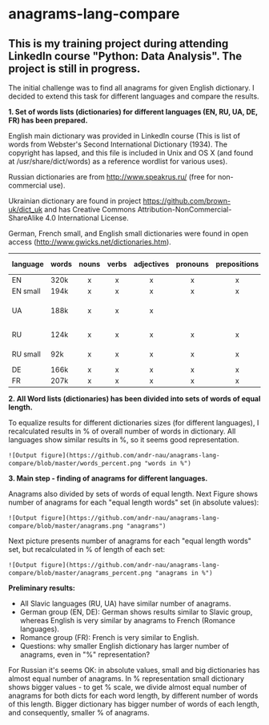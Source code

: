 # anagrams-lang-compare
## This is my training project during attending LinkedIn course "Python: Data Analysis". The project is still in progress.

The initial challenge was to find all anagrams for given English dictionary. I decided to extend this task for different languages and compare the results. 

__1. Set of words lists (dictionaries) for different languages (EN, RU, UA, DE, FR) has been prepared.__

English main dictionary was provided in LinkedIn course (This is list of words from Webster's Second International Dictionary (1934). 
The copyright has lapsed, and this file is included in Unix and OS X (and found at /usr/share/dict/words) as a reference wordlist for various uses). 

Russian dictionaries are from http://www.speakrus.ru/ (free for non-commercial use).

Ukrainian dictionary are found in project  https://github.com/brown-uk/dict_uk and has Creative Commons Attribution-NonCommercial-ShareAlike 4.0 International License. 

German, French small, and English small dictionaries were found in open access (http://www.gwicks.net/dictionaries.htm). 


| language | words | nouns | verbs | adjectives | pronouns | prepositions | conjunctions | personal names | proper names | other |
|:---|---|:---:|:---:|:---:|:---:|:---:|:---:|:---:|:---:|:---:|
|EN		|320k|x|x|x|x|x|x|x|x|
|EN small|194k|x|x|x|x|x|x|x|few|
|UA		|188k|x|x|x||||||many compound words|
|RU		|124k|x|x|x|x|x|x|x|x|compound words|
|RU small|92k|x|x|x|x|x|x|||compound words|
|DE		|166k|x|x|x|x|x|x|x|x|
|FR		|207k|x|x|x|x|x|x|x|x|


__2. All Word lists (dictionaries) has been divided into sets of words of equal length.__ 

To equalize results for different dictionaries sizes (for different languages), I recalculated results in % of overall number of words in dictionary. 
All languages show similar results in %, so it seems good representation.

	![Output figure](https://github.com/andr-nau/anagrams-lang-compare/blob/master/words_percent.png "words in %")

__3. Main step - finding of anagrams for different languages.__ 

Anagrams also divided by sets of words of equal length. Next Figure shows number of anagrams for each "equal length words" set (in absolute values):

	![Output figure](https://github.com/andr-nau/anagrams-lang-compare/blob/master/anagrams.png "anagrams")

Next picture presents number of anagrams for each "equal length words" set, but recalculated in % of length of each set:

	![Output figure](https://github.com/andr-nau/anagrams-lang-compare/blob/master/anagrams_percent.png "anagrams in %")

__Preliminary results:__

- All Slavic languages (RU, UA) have similar number of anagrams.
- German group (EN, DE): German shows results similar to Slavic group, whereas English is very similar by anagrams to French (Romance languages).
- Romance group (FR): French is very similar to English. 
- Questions: why smaller English dictionary has larger number of anagrams, even in "%" representation? 

For Russian it's seems OK: in absolute values, small and big dictionaries has almost equal number of anagrams. In % representation small dictionary shows bigger values - 
to get % scale, we divide almost equal number of anagrams for both dicts for each word length, by different number of words of this length.
Bigger dictionary has bigger number of words of each length, and consequently, smaller % of anagrams. 
